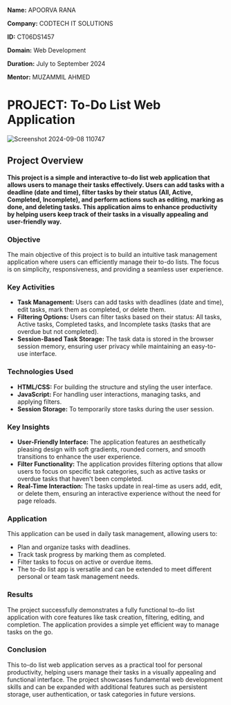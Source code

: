 **Name:** APOORVA RANA

**Company:** CODTECH IT SOLUTIONS

**ID:** CT06DS1457

**Domain:** Web Development

**Duration:** July to September 2024

**Mentor:** MUZAMMIL AHMED




# **PROJECT: To-Do List Web Application**

![Screenshot 2024-09-08 110747](https://github.com/user-attachments/assets/e3979655-7419-4673-851f-c5a6116f3342)


## Project Overview
**This project is a simple and interactive to-do list web application that allows users to manage their tasks effectively. Users can add tasks with a deadline (date and time), filter tasks by their status (All, Active, Completed, Incomplete), and perform actions such as editing, marking as done, and deleting tasks. This application aims to enhance productivity by helping users keep track of their tasks in a visually appealing and user-friendly way.**

### Objective
The main objective of this project is to build an intuitive task management application where users can efficiently manage their to-do lists. The focus is on simplicity, responsiveness, and providing a seamless user experience.

### Key Activities
- **Task Management:** Users can add tasks with deadlines (date and time), edit tasks, mark them as completed, or delete them.
- **Filtering Options:** Users can filter tasks based on their status: All tasks, Active tasks, Completed tasks, and Incomplete tasks (tasks that are overdue but not completed).
- **Session-Based Task Storage:** The task data is stored in the browser session memory, ensuring user privacy while maintaining an easy-to-use interface.

### Technologies Used
- **HTML/CSS:** For building the structure and styling the user interface.
- **JavaScript:** For handling user interactions, managing tasks, and applying filters.
- **Session Storage:** To temporarily store tasks during the user session.

### Key Insights
- **User-Friendly Interface:** The application features an aesthetically pleasing design with soft gradients, rounded corners, and smooth transitions to enhance the user experience.
- **Filter Functionality:** The application provides filtering options that allow users to focus on specific task categories, such as active tasks or overdue tasks that haven't been completed.
- **Real-Time Interaction:** The tasks update in real-time as users add, edit, or delete them, ensuring an interactive experience without the need for page reloads.

### Application
This application can be used in daily task management, allowing users to:

- Plan and organize tasks with deadlines.
- Track task progress by marking them as completed.
- Filter tasks to focus on active or overdue items.
- The to-do list app is versatile and can be extended to meet different personal or team task management needs.

### Results
The project successfully demonstrates a fully functional to-do list application with core features like task creation, filtering, editing, and completion. The application provides a simple yet efficient way to manage tasks on the go.

### Conclusion
This to-do list web application serves as a practical tool for personal productivity, helping users manage their tasks in a visually appealing and functional interface. The project showcases fundamental web development skills and can be expanded with additional features such as persistent storage, user authentication, or task categories in future versions.

